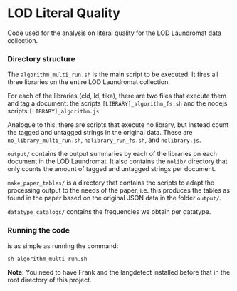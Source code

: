 # LOD Literal Quality
Code used for the analysis on literal quality for the LOD Laundromat data collection.

### Directory structure

The `algorithm_multi_run.sh` is the main script to be executed. It fires all three libraries on the entire LOD Laundromat collection.

For each of the libraries (cld, ld, tika), there are two files that execute them and tag a document: the scripts `[LIBRARY]_algorithm_fs.sh` and the nodejs scripts `[LIBRARY]_algorithm.js`.

Analogue to this, there are scripts that execute no library, but instead count the tagged and untagged strings in the original data. These are `no_library_multi_run.sh`, `nolibrary_run_fs.sh`, and `nolibrary.js`.

`output/` contains the output summaries by each of the libraries on each document in the LOD Laundromat. It also contains the `nolib/` directory that only counts the amount of tagged and untagged strings per document.

`make_paper_tables/` is a directory that contains the scripts to adapt the processing output to the needs of the paper, i.e. this produces the tables as found in the paper based on the original JSON data in the folder `output/`.

`datatype_catalogs/` contains the frequencies we obtain per datatype.

### Running the code

is as simple as running the command: 

`sh algorithm_multi_run.sh`

**Note:** You need to have Frank and the langdetect installed before that in the root directory of this project.

